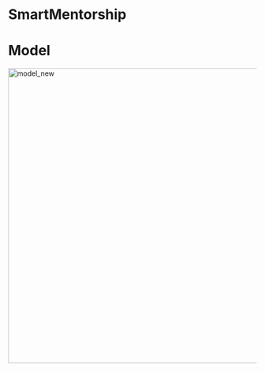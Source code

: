 # SmartMentorship

# Model

<img width="598" alt="model_new" src="https://github.com/besteakdik/SmartMentorship/assets/57642241/3b2d7f83-aa31-4d8b-a205-dd6300c34d5a">
